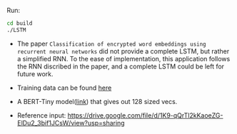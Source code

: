 Run:
```bash
cd build
./LSTM
```

 - The paper `Classification of encrypted word embeddings using recurrent neural networks` did not provide a complete LSTM, but rather a simplified RNN. To the ease of implementation, this application follows the RNN discribed in the paper, and a complete LSTM could be left for future work.

 - Training data can be found [here](https://ai.stanford.edu/~amaas/data/sentiment/)

 - A BERT-Tiny model([link](https://huggingface.co/prajjwal1/bert-tiny)) that gives out 128 sized vecs.

 - Reference input: https://drive.google.com/file/d/1K9-qQrTl2kKaoeZG-ElDu2_3bif1JCsW/view?usp=sharing

